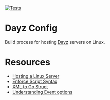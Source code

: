[![Tests](https://github.com/jsirianni/dayz_config/actions/workflows/test.yml/badge.svg)](https://github.com/jsirianni/dayz_config/actions/workflows/test.yml)

# Dayz Config

Build process for hosting [Dayz](https://dayz.com/) servers on Linux.

# Resources

- [Hosting a Linux Server](https://community.bistudio.com/wiki/DayZ:Hosting_a_Linux_Server)
- [Enforce Script Syntax](https://community.bistudio.com/wiki/DayZ:Enforce_Script_Syntax)
- [XML to Go Struct](https://xml-to-go.github.io/)
- [Understanding Event options](https://vocal.media/gamers/day-z-console-modding-part-2)